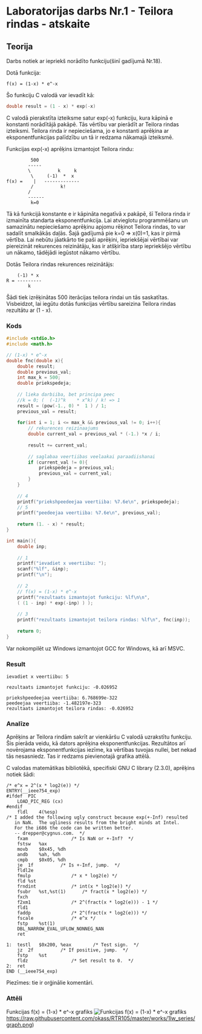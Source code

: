 # Laboratorijas darbs Nr.1 - Teilora rindas - atskaite

## Teorija
Darbs notiek ar iepriekš norādīto funkciju(šinī gadījumā Nr.18).

Dotā funkcija:
```
f(x) = (1-x) * e^-x
```

Šo funkciju C valodā var ievadīt kā:
```C
double result = (1 - x) * exp(-x)
```

C valodā pierakstīta izteiksme satur exp(-x) funkciju, kura kāpinā e konstanti norādītājā pakāpē.
Tās vērtību var pierādīt ar Teilora rindas izteiksmi.
Teilora rinda ir nepieciešama, jo e konstanti aprēķina ar eksponentfunkcijas palīdzību un tā ir redzama nākamajā izteiksmē.

Funkcijas exp(-x) aprēķins izmantojot Teilora rindu:
```		
		 500
		-----
		\          k     k
		 \     (-1)  *  x
f(x) =    |   -------------
		 /          k!
		/
		------
		 k=0
```

Tā kā funkcijā konstante e ir kāpināta negatīvā x pakāpē, šī Teilora rinda ir izmainīta standarta eksponentfunkcija.
Lai atvieglotu programmēšanu un samazinātu nepieciešamo aprēķinu apjomu rēķinot Teilora rindas, to var sadalīt smalkākās daļās.
Šajā gadījumā pie k=0 => x(0)=1, kas ir pirmā vērtība. 
Lai nebūtu jāatkārto tie paši aprēķini, iepriekšējai vērtībai var piereizināt rekurences reizinātāju, kas ir atšķirība starp iepriekšējo vērtību un nākamo, tādējādi iegūstot nākamo vērtību.

Dotās Teilora rindas rekurences reizinātājs:
```
	(-1) * x
R = ---------
	    k
```

Šādi tiek izrēķinātas 500 iterācijas teilora rindai un tās saskatītas.
Visbeidzot, lai iegūtu dotās funkcijas vērtību sareizina Teilora rindas rezultātu ar (1 - x).

### Kods
```C
#include <stdio.h>
#include <math.h>

// (1-x) * e^-x
double fnc(double x){
	double result;
	double previous_val;
	int max_k = 500;
	double priekspedeja;
	
	// lieka darbiiba, bet principa peec
	//k = 0; (  (-1)^k    * x^k) / k! => 1
	result = (pow(-1., 0) *  1 ) / 1;
	previous_val = result;
	
	for(int i = 1; i <= max_k && previous_val != 0; i++){
		// rekurences reizinaajums
		double current_val = previous_val * (-1.) *x / i;
		
		result += current_val;
		
		// saglabaa veertiibas veelaakai paraadiishanai
		if (current_val != 0){
			priekspedeja = previous_val;
			previous_val = current_val;
		}
	}
	
	// 4
	printf("priekshpeedeejaa veertiiba: %7.6e\n", priekspedeja);
	// 5
	printf("peedeejaa veertiiba: %7.6e\n", previous_val);
	
	return (1. - x) * result;
}

int main(){
	double inp;
	
	// 1
	printf("ievadiet x veertiibu: ");
	scanf("%lf", &inp);
	printf("\n");
	
	// 2
	// f(x) = (1-x) * e^-x
	printf("rezultaats izmantojot funkciju: %lf\n\n", 
	( (1 - inp) * exp(-inp) ) );
	
	// 3
	printf("rezultaats izmantojot teilora rindas: %lf\n", fnc(inp));
	
	return 0;
}
```
Var nokompilēt uz Windows izmantojot GCC for Windows, kā arī MSVC. 

### Result
```
ievadiet x veertiibu: 5

rezultaats izmantojot funkciju: -0.026952

priekshpeedeejaa veertiiba: 6.768699e-322
peedeejaa veertiiba: -1.482197e-323
rezultaats izmantojot teilora rindas: -0.026952

```

### Analīze

Aprēķins ar Teilora rindām sakrīt ar vienkāršu C valodā uzrakstītu funkciju.
Šis pierāda veidu, kā dators aprēķina eksponentfunkcijas.
Rezultātos arī novērojama eksponentfunkcijas iezīme, ka vērtības tuvojas nullei, bet nekad tās nesasniedz.
Tas ir redzams pievienotajā grafika attēlā. 

C valodas matemātikas bibliotēkā, specifiski GNU C library (2.3.0), aprēķins notiek šādi:
```assembly
/* e^x = 2^(x * log2(e)) */
ENTRY(__ieee754_exp)
#ifdef  PIC
	LOAD_PIC_REG (cx)
#endif
	fldl	4(%esp)
/* I added the following ugly construct because exp(+-Inf) resulted
   in NaN.  The ugliness results from the bright minds at Intel.
   For the i686 the code can be written better.
   -- drepper@cygnus.com.  */
	fxam				/* Is NaN or +-Inf?  */
	fstsw	%ax
	movb	$0x45, %dh
	andb	%ah, %dh
	cmpb	$0x05, %dh
	je	1f			/* Is +-Inf, jump.  */
	fldl2e
	fmulp				/* x * log2(e) */
	fld	%st
	frndint				/* int(x * log2(e)) */
	fsubr	%st,%st(1)		/* fract(x * log2(e)) */
	fxch
	f2xm1				/* 2^(fract(x * log2(e))) - 1 */
	fld1
	faddp				/* 2^(fract(x * log2(e))) */
	fscale				/* e^x */
	fstp	%st(1)
	DBL_NARROW_EVAL_UFLOW_NONNEG_NAN
	ret

1:	testl	$0x200, %eax		/* Test sign.  */
	jz	2f			/* If positive, jump.  */
	fstp	%st
	fldz				/* Set result to 0.  */
2:	ret
END (__ieee754_exp)
```
Piezīmes: tie ir orģinālie komentāri.

### Attēli
Funkcijas f(x) = (1-x) * e^-x grafiks
![Funkcijas f(x) = (1-x) * e^-x grafiks](https://raw.githubusercontent.com/okass/RTR105/works/1lw_series/graph.png)https://raw.githubusercontent.com/okass/RTR105/master/works/1lw_series/graph.png)
